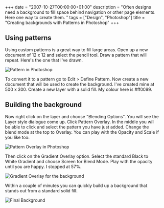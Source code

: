 +++
date = "2007-10-27T00:00:00+01:00"
description = "Often designs need a background to fill space behind navigation or other page elements. Here one way to create them. "
tags = ["Design", "Photoshop"]
title = "Creating backgrounds with Patterns in Photoshop"
+++

## Using patterns

Using custom patterns is a great way to fill large areas. Open up a new document
of 12 x 12 and select the pencil tool. Draw a pattern that will repeat. Here's
the one that I've drawn.

![Pattern in Photoshop][1]

To convert it to a pattern go to Edit > Define Pattern. Now create a new
document that will be used to create the background. I've created mine at 500
x 300. Create a new layer with a solid fill. My colour here is #ff0099.

## Building the background

Now right click on the layer and choose "Blending Options". You will see the
Layer style dialogue come up. Click Pattern Overlay. In the middle you will be
able to click and select the pattern you have just added. Change the blend mode
at the top to Overlay. You can play with the Opacity and Scale if you like too.

![Pattern Overlay in Photoshop][2]

Then click on the Gradient Overlay option. Select the standard Black to White
Gradient and choose Screen for Blend Mode. Play with the opacity until you are
happy. I stopped at 57%.

![Gradient Overlay for the background][3]

Within a couple of minutes you can quickly build up a background that stands out
from a standard solid fill.

![Final Background][4]

[1]: /images/articles/background_pattern.jpg
[2]: /images/articles/background_layer_style.png
[3]: /images/articles/background_layer_gradient.png
[4]: /images/articles/background_example.png
